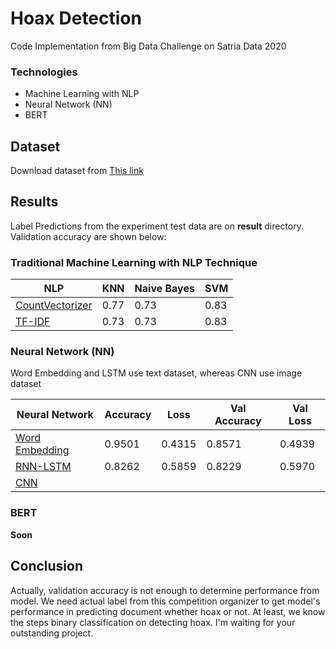 # Hoax Detection

Code Implementation from Big Data Challenge on Satria Data 2020

### Technologies

- Machine Learning with NLP
- Neural Network (NN)
- BERT

## Dataset

Download dataset from [This link](https://drive.google.com/drive/folders/1KFBPq1orHLW2XSsRFiTHbYAsJ4Gr2i0V?usp=sharing)

## Results

Label Predictions from the experiment test data are on **result** directory. Validation accuracy are shown below:

### Traditional Machine Learning with NLP Technique

| NLP                  | KNN  | Naive Bayes | SVM  |
| -------------------- | ---- | ----------- | ---- |
| [CountVectorizer](#) | 0.77 | 0.73        | 0.83 |
| [TF-IDF](#)          | 0.73 | 0.73        | 0.83 |

### Neural Network (NN)

Word Embedding and LSTM use text dataset, whereas CNN use image dataset

| Neural Network      | Accuracy | Loss   | Val Accuracy | Val Loss |
| ------------------- | -------- | ------ | ------------ | -------- |
| [Word Embedding](#) | 0.9501   | 0.4315 | 0.8571       | 0.4939   |
| [RNN-LSTM](#)       | 0.8262   | 0.5859 | 0.8229       | 0.5970   |
| [CNN](#)            |          |        |              |          |

### BERT

**Soon**

## Conclusion

Actually, validation accuracy is not enough to determine performance from model.
We need actual label from this competition organizer to get model's performance in predicting document whether hoax or not. At least, we know the steps binary classification on detecting hoax. I'm waiting for your outstanding project.
